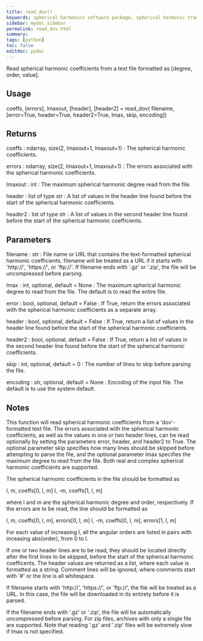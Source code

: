 ```yaml
---
title: read_dov()
keywords: spherical harmonics software package, spherical harmonic transform, legendre functions, multitaper spectral analysis, Python, gravity, magnetic field
sidebar: mydoc_sidebar
permalink: read_dov.html
summary:
tags: [python]
toc: false
editdoc: pydoc
---
```


Read spherical harmonic coefficients from a text file formatted as
[degree, order, value].

## Usage

coeffs, [errors], lmaxout, [header], [header2] = read_dov(
    filename, [error=True, header=True, header2=True, lmax, skip,
    encoding])

## Returns

coeffs : ndarray, size(2, lmaxout+1, lmaxout+1)
:   The spherical harmonic coefficients.

errors : ndarray, size(2, lmaxout+1, lmaxout+1)
:   The errors associated with the spherical harmonic coefficients.

lmaxout : int
:   The maximum spherical harmonic degree read from the file.

header : list of type str
:   A list of values in the header line found before the start of the
    spherical harmonic coefficients.

header2 : list of type str
:   A list of values in the second header line found before the start of
    the spherical harmonic coefficients.

## Parameters

filename : str
:   File name or URL that contains the text-formatted spherical harmonic
    coefficients. filename will be treated as a URL if it starts with
    'http://', 'https://', or 'ftp://'. If filename ends with '.gz' or
    '.zip', the file will be uncompressed before parsing.

lmax : int, optional, default = None
:   The maximum spherical harmonic degree to read from the file. The
    default is to read the entire file.

error : bool, optional, default = False
:   If True, return the errors associated with the spherical harmonic
    coefficients as a separate array.

header : bool, optional, default = False
:   If True, return a list of values in the header line found before the
    start of the spherical harmonic coefficients.

header2 : bool, optional, default = False
:   If True, return a list of values in the second header line found before
    the start of the spherical harmonic coefficients.

skip : int, optional, default = 0
:   The number of lines to skip before parsing the file.

encoding : str, optional, default = None
:   Encoding of the input file. The default is to use the system default.

## Notes

This function will read spherical harmonic coefficients from a 'dov'-
formatted text file. The errors associated with the spherical
harmonic coefficients, as well as the values in one or two header lines,
can be read optionally by setting the parameters error, header, and header2
to True. The optional parameter skip specifies how many lines should be
skipped before attempting to parse the file, and the optional parameter
lmax specifies the maximum degree to read from the file. Both real and
complex spherical harmonic coefficients are supported.

The spherical harmonic coefficients in the file should be formatted as

l, m, coeffs[0, l, m]
l, -m, coeffs[1, l, m]

where l and m are the spherical harmonic degree and order, respectively.
If the errors are to be read, the line should be formatted as

l, m, coeffs[0, l, m], errors[0, l, m]
l, -m, coeffs[0, l, m], errors[1, l, m]

For each value of increasing l, all the angular orders are listed in
pairs with inceasing abs(order), from 0 to l.

If one or two header lines are to be read, they should be located directly
after the first lines to be skipped, before the start of the spherical
harmonic coefficents. The header values are returned as a list, where each
value is formatted as a string. Comment lines will be ignored, where
comments start with '#' or the line is all whitespace.

If filename starts with 'http://', 'https://', or 'ftp://', the file will
be treated as a URL. In this case, the file will be downloaded in its
entirety before it is parsed.

If the filename ends with '.gz' or '.zip', the file will be automatically
uncompressed before parsing. For zip files, archives with only a single
file are supported. Note that reading '.gz' and '.zip' files will be
extremely slow if lmax is not specified.

